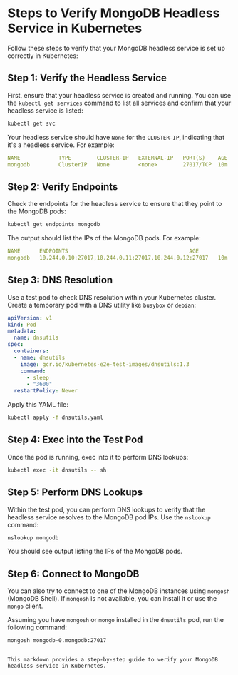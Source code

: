 # Steps to Verify MongoDB Headless Service in Kubernetes

Follow these steps to verify that your MongoDB headless service is set up correctly in Kubernetes:

## Step 1: Verify the Headless Service

First, ensure that your headless service is created and running. You can use the `kubectl get services` command to list all services and confirm that your headless service is listed:

```sh
kubectl get svc
```

Your headless service should have `None` for the `CLUSTER-IP`, indicating that it's a headless service. For example:

```yaml
NAME            TYPE        CLUSTER-IP   EXTERNAL-IP   PORT(S)    AGE
mongodb         ClusterIP   None         <none>        27017/TCP  10m
```

## Step 2: Verify Endpoints

Check the endpoints for the headless service to ensure that they point to the MongoDB pods:

```sh
kubectl get endpoints mongodb
```

The output should list the IPs of the MongoDB pods. For example:

```yaml
NAME      ENDPOINTS                                      AGE
mongodb   10.244.0.10:27017,10.244.0.11:27017,10.244.0.12:27017   10m
```

## Step 3: DNS Resolution

Use a test pod to check DNS resolution within your Kubernetes cluster. Create a temporary pod with a DNS utility like `busybox` or `debian`:

```yaml
apiVersion: v1
kind: Pod
metadata:
  name: dnsutils
spec:
  containers:
  - name: dnsutils
    image: gcr.io/kubernetes-e2e-test-images/dnsutils:1.3
    command:
      - sleep
      - "3600"
  restartPolicy: Never
```

Apply this YAML file:

```sh
kubectl apply -f dnsutils.yaml
```

## Step 4: Exec into the Test Pod

Once the pod is running, exec into it to perform DNS lookups:

```sh
kubectl exec -it dnsutils -- sh
```

## Step 5: Perform DNS Lookups

Within the test pod, you can perform DNS lookups to verify that the headless service resolves to the MongoDB pod IPs. Use the `nslookup` command:

```sh
nslookup mongodb
```

You should see output listing the IPs of the MongoDB pods.

## Step 6: Connect to MongoDB

You can also try to connect to one of the MongoDB instances using `mongosh` (MongoDB Shell). If `mongosh` is not available, you can install it or use the `mongo` client.

Assuming you have `mongosh` or `mongo` installed in the `dnsutils` pod, run the following command:

```sh
mongosh mongodb-0.mongodb:27017
```

```

This markdown provides a step-by-step guide to verify your MongoDB headless service in Kubernetes.
